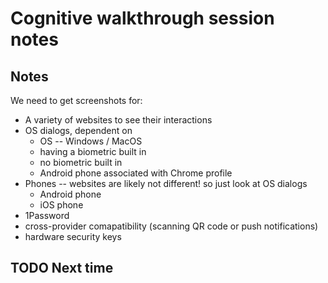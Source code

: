 # Cognitive walkthrough session notes 

## Notes

We need to get screenshots for:
* A variety of websites to see their interactions
* OS dialogs, dependent on
  * OS -- Windows / MacOS
  * having a biometric built in
  * no biometric built in
  * Android phone associated with Chrome profile
* Phones -- websites are likely not different! so just look at OS dialogs
  * Android phone
  * iOS phone
* 1Password
* cross-provider comapatibility (scanning QR code or push notifications)
* hardware security keys

## TODO Next time
